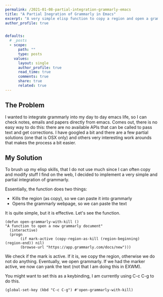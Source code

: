 ```yaml
---
permalink: /2021-01-08-partial-integration-grammarly-emacs
title: "A Partial Inegration of Grammarly in Emacs"
excerpt: "A very simple elisp function to copy a region and open a grammarly page"
author_profile: true


defaults:
  # _posts
  - scope:
      path: ""
      type: posts
    values:
      layout: single
      author_profile: true
      read_time: true
      comments: true
      share: true
      related: true
---
```


## The Problem

I wanted to integrate grammarly into my day to day emacs life, so I can check notes, emails and papers directly from emacs. Comes out, there is no easy way to do this: there are no available APIs that can be called to pass text and get corrections. I have googled a bit and there are a few partial solutions (one that is OSX only) and others very interesting work arounds that makes the process a bit easier.

## My Solution

To brush up my elisp skills, that I do not use much since I can often copy and modify stuff I find on the web, I decided to implement a very simple and partial integration of grammarly.

Essentially, the function does two things:

+ Kills the region (as copy), so we can paste it into grammarly
+ Opens the grammarly webpage, so we can paste the text

It is quite simple, but it is effective. Let's see the function.

```elisp
(defun open-grammarly-with-kill ()
"A function to open a new grammarly document"
  (interactive)
  (progn  
       (if mark-active (copy-region-as-kill (region-beginning) (region-end)) nil)
       (browse-url "https://app.grammarly.com/docs/new")))
```

We check if the mark is active. If it is, we copy the region, otherwise we do not do anything. Eventually, we open grammarly. If we had the marker active, we now can yank the text (not that I am doing this in EXWM).

You might want to set this as a keybinding, I am currently using C-c C-g to do this.

```elisp
(global-set-key (kbd "C-c C-g") #'open-grammarly-with-kill)
```



